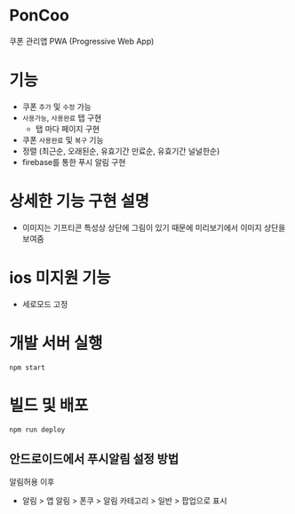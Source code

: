# PonCoo

쿠폰 관리앱 PWA (Progressive Web App)

# 기능

- 쿠폰 `추가` 및 `수정` 가능
- `사용가능`, `사용완료` 탭 구현
  - 탭 마다 페이지 구현
- 쿠폰 `사용완료` 및 `복구` 기능
- 정렬 (최근순, 오래된순, 유효기간 만료순, 유효기간 널널한순)
- firebase를 통한 푸시 알림 구현

# 상세한 기능 구현 설명

- 이미지는 기프티콘 특성상 상단에 그림이 있기 때문에 미리보기에서 이미지 상단을 보여줌

# ios 미지원 기능

- 세로모드 고정

# 개발 서버 실행

```
npm start
```

# 빌드 및 배포

```
npm run deploy
```

## 안드로이드에서 푸시알림 설정 방법

알림허용 이후

- 알림 > 앱 알림 > 폰쿠 > 알림 카테고리 > 일반 > 팝업으로 표시
